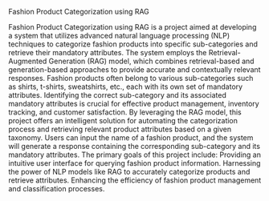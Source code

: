   Fashion Product Categorization using
  RAG

Fashion Product Categorization using RAG is a project aimed at developing a
system that utilizes advanced natural language processing (NLP) techniques to
categorize fashion products into specific sub-categories and retrieve their
mandatory attributes. The system employs the Retrieval-Augmented Generation
(RAG) model, which combines retrieval-based and generation-based approaches
to provide accurate and contextually relevant responses.
Fashion products often belong to various sub-categories such as shirts, t-shirts,
sweatshirts, etc., each with its own set of mandatory attributes. Identifying the
correct sub-category and its associated mandatory attributes is crucial for
effective product management, inventory tracking, and customer satisfaction.
By leveraging the RAG model, this project offers an intelligent solution for
automating the categorization process and retrieving relevant product attributes
based on a given taxonomy. Users can input the name of a fashion product, and
the system will generate a response containing the corresponding sub-category
and its mandatory attributes.
The primary goals of this project include:
Providing an intuitive user interface for querying fashion product information.
Harnessing the power of NLP models like RAG to accurately categorize products
and retrieve attributes.
Enhancing the efficiency of fashion product management and
classification processes.
